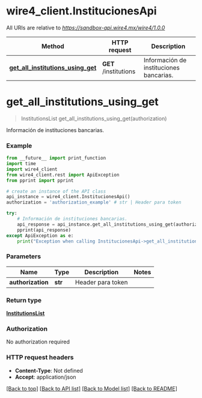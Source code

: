 # wire4_client.InstitucionesApi

All URIs are relative to *https://sandbox-api.wire4.mx/wire4/1.0.0*

Method | HTTP request | Description
------------- | ------------- | -------------
[**get_all_institutions_using_get**](InstitucionesApi.md#get_all_institutions_using_get) | **GET** /institutions | Información de instituciones bancarias.

# **get_all_institutions_using_get**
> InstitutionsList get_all_institutions_using_get(authorization)

Información de instituciones bancarias.

### Example
```python
from __future__ import print_function
import time
import wire4_client
from wire4_client.rest import ApiException
from pprint import pprint

# create an instance of the API class
api_instance = wire4_client.InstitucionesApi()
authorization = 'authorization_example' # str | Header para token

try:
    # Información de instituciones bancarias.
    api_response = api_instance.get_all_institutions_using_get(authorization)
    pprint(api_response)
except ApiException as e:
    print("Exception when calling InstitucionesApi->get_all_institutions_using_get: %s\n" % e)
```

### Parameters

Name | Type | Description  | Notes
------------- | ------------- | ------------- | -------------
 **authorization** | **str**| Header para token | 

### Return type

[**InstitutionsList**](InstitutionsList.md)

### Authorization

No authorization required

### HTTP request headers

 - **Content-Type**: Not defined
 - **Accept**: application/json

[[Back to top]](#) [[Back to API list]](../README.md#documentation-for-api-endpoints) [[Back to Model list]](../README.md#documentation-for-models) [[Back to README]](../README.md)

